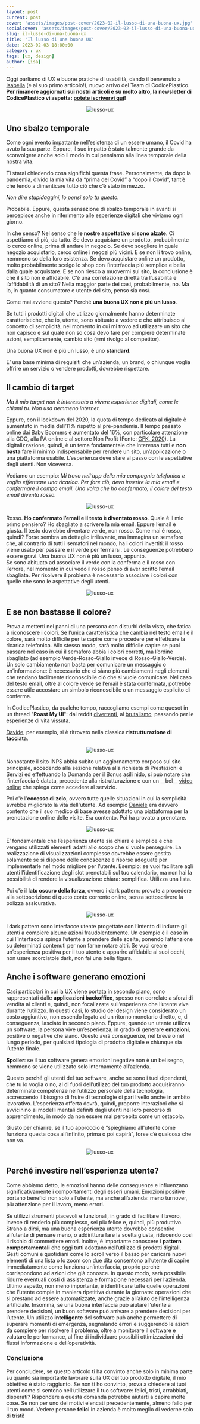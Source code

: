 ```yaml
---
layout: post
current: post
cover: 'assets/images/post-cover/2023-02-il-lusso-di-una-buona-ux.jpg'
socialcover: 'assets/images/post-cover/2023-02-il-lusso-di-una-buona-ux-s.jpg'
slug: il-lusso-di-una-buona-ux
title: 'Il lusso di una buona UX'
date: 2023-02-03 18:00:00
category : ux
tags: [ux, design]
author: [isa]
---
```

<div class="post-intro">Oggi parliamo di UX e buone pratiche di usabilità, dando il benvenuto a <a href="https://blog.codiceplastico.com/authors/isabella-bonora">Isabella</a> (e al suo primo articolo!), nuovo arrivo del Team di CodicePlastico.
<strong>Per rimanere aggiornati sui nostri articoli e su molto altro, la newsletter di CodicePlastico vi aspetta: <a href="http://eepurl.com/g3FY2T" target="_blank">potete iscrivervi qui</a>!</strong>
</div>


<figure style="text-align:center"><img src="/assets/images/post-content/lusso-ux/sbalzo-temporale.png" alt="lusso-ux" /></figure>

## Uno sbalzo temporale

Come ogni evento impattante nell’esistenza di un essere umano, il Covid ha avuto la sua parte. Eppure, il suo impatto è stato talmente grande da sconvolgere anche solo il modo in cui pensiamo alla linea temporale della nostra vita. 

Ti starai chiedendo cosa significhi questa frase. Personalmente, da dopo la pandemia, divido la mia vita da “prima del Covid” a “dopo il Covid”, tant’è che tendo a dimenticare tutto ciò che c’è stato in mezzo. 

<cite>Non dire stupidaggini, lo pensi solo tu questo.</cite>

Probabile. 
Eppure, questa sensazione di sbalzo temporale in avanti si percepisce anche in riferimento alle esperienze digitali che viviamo ogni giorno. 

In che senso? 
Nel senso che **le nostre aspettative si sono alzate**. Ci aspettiamo di più, da tutto. Se devo acquistare un prodotto, probabilmente lo cerco online, prima di andare in negozio. Se devo scegliere in quale negozio acquistarlo, cerco online i negozi più vicini. E se non li trovo online, nemmeno so della loro esistenza. Se devo acquistare online un prodotto, molto probabilmente scelgo lo shop con l’interfaccia più semplice e bella dalla quale acquistare. E se non riesco a muovermi sul sito, la conclusione è che il sito non è affidabile. 
C’è una correlazione diretta tra l’usabilità e l’affidabilità di un sito? Nella maggior parte dei casi, probabilmente, no. Ma io, in quanto consumatore e utente del sito, penso sia così.

Come mai avviene questo? Perché **una buona UX non è più un lusso**. 

Se tutti i prodotti digitali che utilizzo giornalmente hanno determinate caratteristiche, che io, utente, sono abituato a vedere e che attribuisco al concetto di semplicità, nel momento in cui mi trovo ad utilizzare un sito che non capisco e sul quale non so cosa devo fare per compiere determinate azioni, semplicemente, cambio sito (=mi rivolgo al competitor).

Una buona UX non è più un lusso, è uno **standard**.

E’ una base minima di requisiti che un’azienda, un brand, o chiunque voglia offrire un servizio o vendere prodotti, dovrebbe rispettare.



## Il cambio di target

<cite>Ma il mio target non è interessato a vivere esperienze digitali, come le chiami tu. Non usa nemmeno internet.</cite>

Eppure, con il lockdown del 2020, la quota di tempo dedicato al digitale è aumentato in media dell’11% rispetto al pre-pandemia. Il tempo passato online dai Baby Boomers è aumentato del 16%, con particolare attenzione alla GDO, alla PA online e al settore Non Profit (Fonte: [GFK, 2020](https://www.gfk.com/it/stampa/covid-19-come-le-diverse-generazioni-stanno-cambiando-lapproccio-al-digitale)).
La digitalizzazione, quindi, è un tema fondamentale che interessa tutti e **non basta** fare il minimo indispensabile per rendere un sito, un’applicazione o una piattaforma usabile. L’esperienza deve stare al passo con le aspettative degli utenti. Non viceversa.

Vediamo un esempio:
<i>Mi trovo nell’app della mia compagnia telefonica e voglio effettuare una ricarica. Per fare ciò, devo inserire la mia email e confermare il campo email. Una volta che ho confermato, il colore del testo email diventa rosso.</i>



<figure style="text-align:center"><img src="/assets/images/post-content/lusso-ux/ricarica.png" alt="lusso-ux" /></figure>

Rosso. **Ho confermato l’email e il testo è diventato rosso**. Quale è il mio primo pensiero? Ho sbagliato a scrivere la mia email. Eppure l’email è giusta. Il testo dovrebbe diventare verde, non rosso. Come mai è rosso, quindi?
Forse sembra un dettaglio irrilevante, ma immagina un semaforo che, al contrario di tutti i semafori nel mondo, ha i colori invertiti: il rosso viene usato per passare e il verde per fermarsi. Le conseguenze potrebbero essere gravi.
Una buona UX non è più un lusso, appunto. <br/>
Se sono abituato ad associare il verde con la conferma e il rosso con l’errore, nel momento in cui vedo il rosso penso di aver scritto l’email sbagliata. Per risolvere il problema è necessario associare i colori con quelle che sono le aspettative degli utenti.


<figure style="text-align:center"><img src="/assets/images/post-content/lusso-ux/label.png" alt="lusso-ux" /></figure>

## E se non bastasse il colore?

Prova a metterti nei panni di una persona con disturbi della vista, che fatica a riconoscere i colori. Se l’unica caratteristica che cambia nel testo email è il colore, sarà molto difficile per te capire come procedere per effettuare la ricarica telefonica. Allo stesso modo, sarà molto difficile capire se puoi passare nel caso in cui il semaforo abbia i colori corretti, ma l’ordine sbagliato (ad esempio Verde-Rosso-Giallo invece di Rosso-Giallo-Verde).
Un solo cambiamento non basta per comunicare un messaggio o un’informazione: è necessario che ci siano più cambiamenti negli elementi che rendano facilmente riconoscibile ciò che si vuole comunicare.
Nel caso del testo email, oltre al colore verde se l’email è stata confermata, potrebbe essere utile accostare un simbolo riconoscibile o un messaggio esplicito di conferma. 

In CodicePlastico, da qualche tempo, raccogliamo esempi come quesot in un thread "__Roast My UI__": dai reddit <a href="https://www.reddit.com/r/CrappyDesign/" target="_blank">divertenti</a>, al <a href="https://brutalistwebsites.com/" target="_blank">brutalismo</a>, passando per le esperienze di vita vissuta.  

<a href="https://blog.codiceplastico.com/authors/davide-brognoli">Davide</a>, per esempio, si è ritrovato nella classica  **ristrutturazione di facciata**.
<figure style="text-align:center"><img src="/assets/images/post-content/lusso-ux/inps.png" alt="lusso-ux" /></figure>
Nonostante il sito INPS abbia subito un aggiornamento corposo sul sito principale, accedendo alla sezione relativa alla richiesta di Prestazioni e Servizi ed effettuando la Domanda per il Bonus asili nido, si può notare che l’interfaccia è datata, precedente alla ristrutturazione e con un __bel__ <a href="https://youtu.be/TbTT8XSNAEM?t=149" target="_blank">video online</a> che spiega come accedere al servizio.

Poi c'è l'**eccesso di zelo**, ovvero tutte quelle situazioni in cui la semplicità avrebbe migliorato la vita dell'utente. Ad esempio <a href="https://blog.codiceplastico.com/authors/daniele-ferrari">Daniele</a> era davvero contento che il suo medico di base avesse adottato una piattaforma per la prenotazione online delle visite. Era contento. Poi ha provato a prenotare.
<figure style="text-align:center"><img src="/assets/images/post-content/lusso-ux/visita.png" alt="lusso-ux" /></figure>
E’ fondamentale che l’esperienza utente sia chiara e semplice e che vengano utilizzati elementi adatti allo scopo che si vuole perseguire. La realizzazione di visualizzazioni complesse dovrebbe essere gestita solamente se si dispone delle conoscenze e risorse adeguate per implementarle nel modo migliore per l’utente. Esempio: se vuoi facilitare agli utenti l’identificazione degli slot prenotabili sul tuo calendario, ma non hai la possibilità di rendere la visualizzazione chiara: semplifica. Utilizza una lista.

Poi c'è il **lato oscuro della forza**, ovvero i dark pattern: provate a procedere alla sottoscrizione di queto conto corrente online, senza sottoscrivere la polizza assicurativa. 
<figure style="text-align:center"><img src="/assets/images/post-content/lusso-ux/polizza.png" alt="lusso-ux" /></figure>
I dark pattern sono interfacce utente progettate con l’intento di indurre gli utenti a compiere alcune azioni fraudolentemente. Un esempio è il caso in cui l’interfaccia spinga l’utente a prendere delle scelte, ponendo l’attenzione su determinati contenuti per non farne notare altri. Se vuoi creare un’esperienza positiva per il tuo utente e apparire affidabile ai suoi occhi, non usare scorciatoie dark, non fai una bella figura.



## Anche i software generano emozioni

Casi particolari in cui la UX viene portata in secondo piano, sono rappresentati dalle **applicazioni backoffice**, spesso non correlate a sforzi di vendita ai clienti e, quindi, non focalizzate sull’esperienza che l’utente vive durante l’utilizzo. In questi casi, lo studio del design viene considerato un costo aggiuntivo, non essendo legato ad un ritorno monetario diretto, e, di conseguenza, lasciato in secondo piano.
Eppure, quando un utente utilizza un software, la persona vive un’esperienza, in grado di generare **emozioni**, positive o negative che siano. Questo avrà conseguenze, nel breve o nel lungo periodo, per qualsiasi tipologia di prodotto digitale e chiunque sia l’utente finale.

**Spoiler**: se il tuo software genera emozioni negative non è un bel segno, nemmeno se viene utilizzato solo internamente all’azienda.

Questo perché gli utenti del tuo software, anche se sono i tuoi dipendenti, che tu lo voglia o no, al di fuori dell’utilizzo del tuo prodotto acquisiranno determinate competenze nell’utilizzo personale della tecnologia, accrescendo il bisogno di fruire di tecnologie di pari livello anche in ambito lavorativo. L’esperienza offerta dovrà, quindi, proporre interazioni che si avvicinino ai modelli mentali definiti dagli utenti nel loro percorso di apprendimento, in modo da non essere mai percepito come un ostacolo. 

Giusto per chiarire, se il tuo approccio è “spieghiamo all'utente come funziona questa cosa all’infinito, prima o poi capirà”, forse c’è qualcosa che non va.


<figure style="text-align:center"><img src="/assets/images/post-content/lusso-ux/rules.png" alt="lusso-ux" /></figure>

## Perché investire nell’esperienza utente?

Come abbiamo detto, le emozioni hanno delle conseguenze e influenzano significativamente i comportamenti degli esseri umani. Emozioni positive portano benefici non solo all’utente, ma anche all’azienda: meno turnover, più attenzione per il lavoro, meno errori.

Se utilizzi strumenti piacevoli e funzionali, in grado di facilitare il lavoro, invece di renderlo più complesso, sei più felice e, quindi, più produttivo. 
Strano a dirsi, ma una buona esperienza utente dovrebbe consentire all’utente di pensare meno, o addirittura fare la scelta giusta, riducendo così il rischio di commettere errori. Inoltre, è importante conoscere i **pattern comportamentali** che oggi tutti adottano nell’utilizzo di prodotti digitali. Gesti comuni e quotidiani come lo scroll verso il basso per caricare nuovi elementi di una lista  o lo zoom con due dita consentono all’utente di capire immediatamente come funziona un’interfaccia, proprio perché corrispondono ad azioni che già conosce. In questo modo, sarà possibile ridurre eventuali costi di assistenza e formazione necessari per l’azienda. 
Ultimo aspetto, non meno importante, è identificare tutte quelle operazioni che l’utente compie in maniera ripetitiva durante la giornata: operazioni che si prestano ad essere automatizzate, anche grazie all’aiuto dell’intelligenza artificiale. Insomma, se una buona interfaccia può aiutare l’utente a prendere decisioni, un buon software può arrivare a prendere decisioni per l’utente.
Un utilizzo **intelligente** del software può anche permettere di superare momenti di emergenza, segnalando errori e suggerendo le azioni da compiere per risolvere il problema, oltre a monitorare il software e valutare le performance, al fine di individuare possibili ottimizzazioni dei flussi informazione e dell’operatività.



### Conclusione

Per concludere, se questo articolo ti ha convinto anche solo in minima parte su quanto sia importante lavorare sulla UX del tuo prodotto digitale, il mio obiettivo è stato raggiunto. Se non ti ho convinto, prova a chiedere ai tuoi utenti come si sentono nell’utilizzare il tuo software: felici, tristi, arrabbiati, disperati? Rispondere a questa domanda potrebbe aiutarti a capire molte cose. Se non per uno dei motivi elencati precedentemente, almeno fallo per il tuo mood. Vedere persone **felici** in azienda è molto meglio di vederne solo di tristi!
